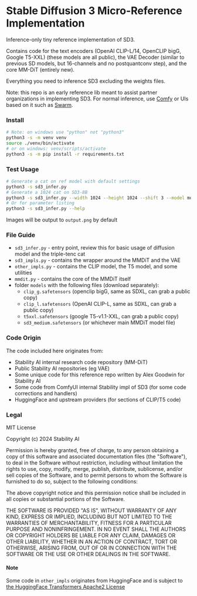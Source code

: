 # Stable Diffusion 3 Micro-Reference Implementation

Inference-only tiny reference implementation of SD3.

Contains code for the text encoders (OpenAI CLIP-L/14, OpenCLIP bigG, Google T5-XXL) (these models are all public), the VAE Decoder (similar to previous SD models, but 16-channels and no postquantconv step), and the core MM-DiT (entirely new).

Everything you need to inference SD3 excluding the weights files.

Note: this repo is an early reference lib meant to assist partner organizations in implementing SD3. For normal inference, use [Comfy](https://github.com/comfyanonymous/ComfyUI) or UIs based on it such as [Swarm](https://github.com/Stability-AI/StableSwarmUI).

### Install

```sh
# Note: on windows use "python" not "python3"
python3 -s -m venv venv
source ./venv/bin/activate
# or on windows: venv/scripts/activate
python3 -s -m pip install -r requirements.txt
```

### Test Usage

```sh
# Generate a cat on ref model with default settings
python3 -s sd3_infer.py
# Generate a 1024 cat on SD3-8B
python3 -s sd3_infer.py --width 1024 --height 1024 --shift 3 --model models/sd3_medium.safetensors --prompt "cute wallpaper art of a cat"
# Or for parameter listing
python3 -s sd3_infer.py --help
```

Images will be output to `output.png` by default

### File Guide

- `sd3_infer.py` - entry point, review this for basic usage of diffusion model and the triple-tenc cat
- `sd3_impls.py` - contains the wrapper around the MMDiT and the VAE
- `other_impls.py` - contains the CLIP model, the T5 model, and some utilities
- `mmdit.py` - contains the core of the MMDiT itself
- folder `models` with the following files (download separately):
    - `clip_g.safetensors` (openclip bigG, same as SDXL, can grab a public copy)
    - `clip_l.safetensors` (OpenAI CLIP-L, same as SDXL, can grab a public copy)
    - `t5xxl.safetensors` (google T5-v1.1-XXL, can grab a public copy)
    - `sd3_medium.safetensors` (or whichever main MMDiT model file)

### Code Origin

The code included here originates from:
- Stability AI internal research code repository (MM-DiT)
- Public Stability AI repositories (eg VAE)
- Some unique code for this reference repo written by Alex Goodwin for Stability AI
- Some code from ComfyUI internal Stability impl of SD3 (for some code corrections and handlers)
- HuggingFace and upstream providers (for sections of CLIP/T5 code)

### Legal

MIT License

Copyright (c) 2024 Stability AI

Permission is hereby granted, free of charge, to any person obtaining a copy
of this software and associated documentation files (the "Software"), to deal
in the Software without restriction, including without limitation the rights
to use, copy, modify, merge, publish, distribute, sublicense, and/or sell
copies of the Software, and to permit persons to whom the Software is
furnished to do so, subject to the following conditions:

The above copyright notice and this permission notice shall be included in all
copies or substantial portions of the Software.

THE SOFTWARE IS PROVIDED "AS IS", WITHOUT WARRANTY OF ANY KIND, EXPRESS OR
IMPLIED, INCLUDING BUT NOT LIMITED TO THE WARRANTIES OF MERCHANTABILITY,
FITNESS FOR A PARTICULAR PURPOSE AND NONINFRINGEMENT. IN NO EVENT SHALL THE
AUTHORS OR COPYRIGHT HOLDERS BE LIABLE FOR ANY CLAIM, DAMAGES OR OTHER
LIABILITY, WHETHER IN AN ACTION OF CONTRACT, TORT OR OTHERWISE, ARISING FROM,
OUT OF OR IN CONNECTION WITH THE SOFTWARE OR THE USE OR OTHER DEALINGS IN THE
SOFTWARE.

#### Note

Some code in `other_impls` originates from HuggingFace and is subject to [the HuggingFace Transformers Apache2 License](https://github.com/huggingface/transformers/blob/main/LICENSE)
